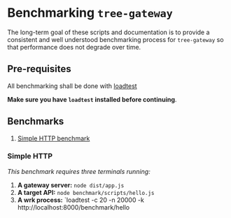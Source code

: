 # Benchmarking ```tree-gateway```

The long-term goal of these scripts and documentation is to provide a consistent and well understood benchmarking process for ```tree-gateway``` so that performance does not degrade over time. 

## Pre-requisites

All benchmarking shall be done with [loadtest](https://www.npmjs.com/package/loadtest)

 **Make sure you have `loadtest` installed before continuing**.

## Benchmarks

1. [Simple HTTP benchmark](#simple-http)

### Simple HTTP

_This benchmark requires three terminals running:_

1. **A gateway server:** `node dist/app.js`
2. **A target API:** `node benchmark/scripts/hello.js`
3. **A wrk process:** `loadtest -c 20 -n 20000 -k http://localhost:8000/benchmark/hello

